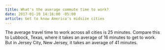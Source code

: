 ```yaml
---
title: What's the average commute time to work?
date: 2017-01-10 14:16:00 -05:00
article: Get to know America's midsize cities
---
```


The average travel time to work across all cities is 25 minutes. Compare this to Lubbock, Texas, where it takes an average of 16 minutes to get to work. But in Jersey City, New Jersey, it takes an average of 41 minutes.
